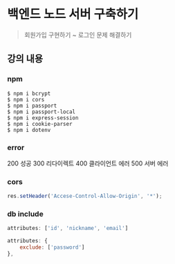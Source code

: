 # 백엔드 노드 서버 구축하기
> 회원가입 구현하기 ~ 로그인 문제 해결하기

## 강의 내용

### npm
```
$ npm i bcrypt
$ npm i cors
$ npm i passport
$ npm i passport-local
$ npm i express-session
$ npm i cookie-parser
$ npm i dotenv
```

### error

200 성공
300 리다이렉트
400 클라이언트 에러
500 서버 에러

### cors

```js
res.setHeader('Accese-Control-Allow-Origin', '*');
```

### db include

```js
attributes: ['id', 'nickname', 'email']
```

```js
attributes: {
    exclude: ['password']
},
```